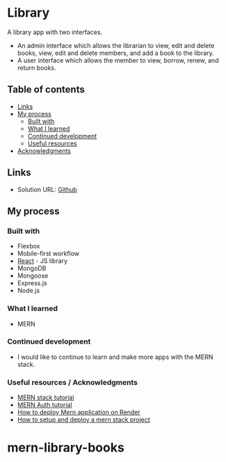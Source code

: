 # Library

A library app with two interfaces.

- An admin interface which allows the librarian to view, edit and delete books, view, edit and delete members, and add a book to the library.
- A user interface which allows the member to view, borrow, renew, and return books.


## Table of contents

- [Links](#links)
- [My process](#my-process)
  - [Built with](#built-with)
  - [What I learned](#what-i-learned)
  - [Continued development](#continued-development)
  - [Useful resources](#useful-resources)
- [Acknowledgments](#acknowledgments)



## Links

- Solution URL: [Github](https://github.com/jessabc/mern-library-books)



## My process

### Built with

- Flexbox
- Mobile-first workflow
- [React](https://reactjs.org/) - JS library
- MongoDB
- Mongoose
- Express.js
- Node.js


### What I learned

- MERN

### Continued development

- I would like to continue to learn and make more apps with the MERN stack.

### Useful resources / Acknowledgments

- [MERN stack tutorial](https://www.youtube.com/watch?v=98BzS5Oz5E4&list=PL4cUxeGkcC9iJ_KkrkBZWZRHVwnzLIoUE&pp=iAQB)
- [MERN Auth tutorial](https://www.youtube.com/watch?v=WsRBmwNkv3Q&list=PL4cUxeGkcC9g8OhpOZxNdhXggFz2lOuCT&pp=iAQB)
- [How to deploy Mern application on Render](https://dev.to/jolenechong/how-to-deploy-mern-application-on-rendercom-a-heroku-alternative-kim) 
- [How to setup and deploy a mern stack project](https://dev.to/kunalukey/how-to-setup-and-deploy-a-mern-stack-project-for-free-5acl )
# mern-library-books
